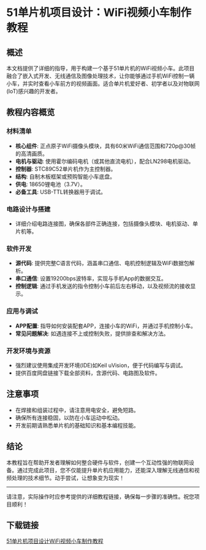 # 51单片机项目设计：WiFi视频小车制作教程

## 概述

本文档提供了详细的指导，用于构建一个基于51单片机的WiFi视频小车。此项目融合了嵌入式开发、无线通信及图像处理技术，让你能够通过手机WiFi控制一辆小车，并实时查看小车前方的视频画面。适合单片机爱好者、初学者以及对物联网(IoT)感兴趣的开发者。

## 教程内容概览

### 材料清单

- **核心组件**: 正点原子WiFi摄像头模块，具有60米WiFi通信范围和720p@30帧的高清画质。
- **电机与驱动**: 使用霍尔编码电机（或其他直流电机），配合LN298电机驱动。
- **控制器**: STC89C52单片机作为主控制器。
- **结构**: 自制木板框架或预购智能小车底盘。
- **供电**: 18650锂电池（3.7V）。
- **必备工具**: USB-TTL转换器用于调试。

### 电路设计与搭建

- 详细介绍电路连接图，确保各部件正确连接，包括摄像头模块、电机驱动、单片机等。
  
### 软件开发

- **源代码**: 提供完整C语言代码，涵盖串口通信、电机控制逻辑及WiFi数据包解析。
- **串口通信**: 设置19200bps波特率，实现与手机App的数据交互。
- **控制逻辑**: 通过手机发送的指令控制小车前后左右移动，以及视频流的接收显示。

### 应用与调试

- **APP配置**: 指导如何安装配套APP，连接小车的WiFi，并通过手机控制小车。
- **常见问题解决**: 如遇连接不上或控制失败，提供排查和解决方法。

### 开发环境与资源

- 强烈建议使用集成开发环境(IDE)如Keil uVision，便于代码编写与调试。
- 提供百度网盘链接下载全部资料，含源代码、电路图及软件。

## 注意事项

- 在焊接和组装过程中，请注意用电安全，避免短路。
- 确保所有连接稳固，以防在小车运动中松动。
- 开发前期请熟悉单片机的基础知识和基本编程技能。

## 结论

本教程旨在帮助开发者理解如何整合硬件与软件，创建一个互动性强的物联网设备。通过完成此项目，您不仅能提升单片机应用能力，还能深入理解无线通信和视频处理的技术细节。动手尝试，让想象变为现实！

---

请注意，实际操作时应参考提供的详细教程链接，确保每一步骤的准确性。祝您项目顺利！

## 下载链接

[51单片机项目设计WiFi视频小车制作教程](https://pan.quark.cn/s/c8a999b5f607)